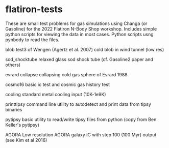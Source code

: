 # flatiron-tests

These are small test problems for gas simulations using Changa (or Gasoline) for the 2022 Flatiron N-Body Shop workshop.
Includes simple python scripts for viewing the data in most cases.  Python scripts usng pynbody to read the files.


blob              test3 of Wengen (Agertz et al. 2007) cold blob in wind tunnel (low res)

sod_shocktube     relaxed glass sod shock tube (cf. Gasoline2 paper and others)

evrard collapse   collapsing cold gas sphere of Evrard 1988

cosmo16           basic ic test and cosmic gas history test

cooling           standard metal cooling input (10K-1e9K)

printtipsy        command line utility to autodetect and print data from tipsy binaries

pytipsy           basic utility to read/write tipsy files from python (copy from Ben Keller's pytipsy)

AGORA             Low resolution AGORA galaxy IC with step 100 (100 Myr) output (see Kim et al 2016)

